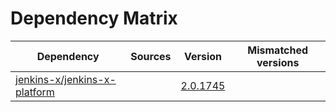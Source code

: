 # Dependency Matrix

Dependency | Sources | Version | Mismatched versions
---------- | ------- | ------- | -------------------
[jenkins-x/jenkins-x-platform](https://github.com/jenkins-x/jenkins-x-platform) |  | [2.0.1745](https://github.com/jenkins-x/jenkins-x-platform/releases/tag/v2.0.1745) | 
